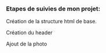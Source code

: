 ### Etapes de suivies de mon projet:

Création de la structure  html de base.

Création du header

Ajout de la photo 